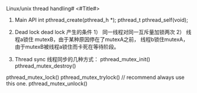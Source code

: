 Linux/unix thread handling#  <#Title#>
1. Main API
    int pthread_create(pthread_h *);
    pthread_t pthread_self(void);
    
2. Dead lock
dead lock 产生的条件
1） 同一线程对同一互斥量加锁两次
2） 线程a锁住 mutexB，由于某种原因停在了mutexA之前， 线程b锁住mutexA，由于mutexB被线程a锁住而卡死在等待阶段。

3. Thread sync
线程同步的几种方式：
pthread_mutex_init()
pthread_mutex_destroy()

pthread_mutex_lock()
pthread_mutex_trylock()  // recommend always use this one.
pthread_mutex_unlock()
